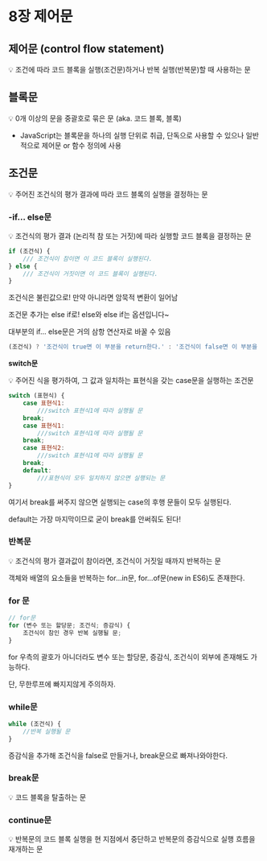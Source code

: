 # 8장 제어문

## 제어문 (control flow statement)

<aside>
💡 조건에 따라 코드 블록을 실행(조건문)하거나 반복 실행(반복문)할 때 사용하는 문

</aside>

## 블록문

<aside>
💡 0개 이상의 문을 중괄호로 묶은 문
(aka. 코드 블록, 블록)

</aside>

- JavaScript는 블록문을 하나의 실행 단위로 취급, 단독으로 사용할 수 있으나 일반적으로 제어문 or 함수 정의에 사용

## 조건문

<aside>
💡 주어진 조건식의 평가 결과에 따라 코드 블록의 실행을 결정하는 문

</aside>

### -if… else문

<aside>
💡 조건식의 평가 결과 (논리적 참 또는 거짓)에 따라 실행할 코드 블록을 결정하는 문

</aside>

```jsx
if (조건식) {
	/// 조건식이 참이면 이 코드 블록이 실행된다.
} else {
	/// 조건식이 거짓이면 이 코드 블록이 실행된다.
}
```

조건식은 불린값으로! 만약 아니라면 암묵적 변환이 일어남

조건문 추가는 else if로! else와 else if는 옵션입니다~

대부분의 if… else문은 거의 삼항 연산자로 바꿀 수 있음

```jsx
(조건식) ? '조건식이 true면 이 부분을 return한다.' : '조건식이 false면 이 부분을 return한다.'
```

**switch문**

<aside>
💡 주어진 식을 평가하여, 그 값과 일치하는 표현식을 갖는 case문을 실행하는 조건문

</aside>

```jsx
switch (표현식) {
	case 표현식1:
		///switch 표현식1에 따라 실행될 문
	break;
	case 표현식1:
		///switch 표현식1에 따라 실행될 문
	break;
	case 표현식2:
		///switch 표현식1에 따라 실행될 문
	break;
	default:
		///표현식이 모두 일치하지 않으면 실행되는 문
}
```

여기서 break를 써주지 않으면 실행되는 case의 후행 문들이 모두 실행된다.

default는 가장 마지막이므로 굳이 break를 안써줘도 된다!

### 반복문

<aside>
💡 조건식의 평가 결과값이 참이라면, 조건식이 거짓일 때까지 반복하는 문

</aside>

객체와 배열의 요소들을 반복하는 for…in문, for…of문(new in ES6)도 존재한다.

### **for 문**

```jsx
// for문
for (변수 또는 할당문; 조건식; 증감식) {
	조건식이 참인 경우 반복 실행될 문;
}
```

for 우측의 괄호가 아니더라도 변수 또는 할당문, 증감식, 조건식이 외부에 존재해도 가능하다.

단, 무한루프에 빠지지않게 주의하자.

### **while문**

```jsx
while (조건식) {
	//반복 실행될 문
}
```

증감식을 추가해 조건식을 false로 만들거나, break문으로 빠져나와야한다.

### break문

<aside>
💡 코드 블록을 탈출하는 문

</aside>

### continue문

<aside>
💡 반복문의 코드 블록 실행을 현 지점에서 중단하고 반복문의 증감식으로 실행 흐름을 재개하는 문

</aside>